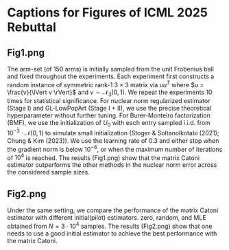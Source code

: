 # Captions for Figures of ICML 2025 Rebuttal

## Fig1.png
The arm-set (of 150 arms) is initially sampled from the unit Frobenius ball and fixed throughout the experiments.
Each experiment first constructs a random instance of symmetric rank-1 $3 \times 3$ matrix via $u u^T$ where $u = \frac{v}{\lVert v \rVert}$ and $v \sim \mathcal{N}_3(0, 1)$.
We repeat the experiments 10 times for statistical significance.
For nuclear norm regularized estimator (Stage I) and GL-LowPopArt (Stage I + II), we use the precise theoretical hyperparameter without further tuning.
For Burer-Monteiro factorization (BMF), we use the initialization of $U_0$ with each entry sampled i.i.d. from $10^{-3} \cdot \mathcal{N}(0, 1)$ to simulate small initialization (Stoger & Soltanolkotabi (2021); Chung & Kim (2023)).
We use the learning rate of $0.3$ and either stop when the gradient norm is below $10^{-6}$, or when the maximum number of iterations of $10^4$ is reached.
The results (Fig1.png) show that the matrix Catoni estimator outperforms the other methods in the nuclear norm error across the considered sample sizes.

## Fig2.png
Under the same setting, we compare the performance of the matrix Catoni estimator with different initial(pilot) estimators. zero, random, and MLE obtained from $N = 3 \cdot 10^4$ samples. The results (Fig2.png) show that one needs to use a good initial estimator to achieve the best performance with the matrix Catoni.